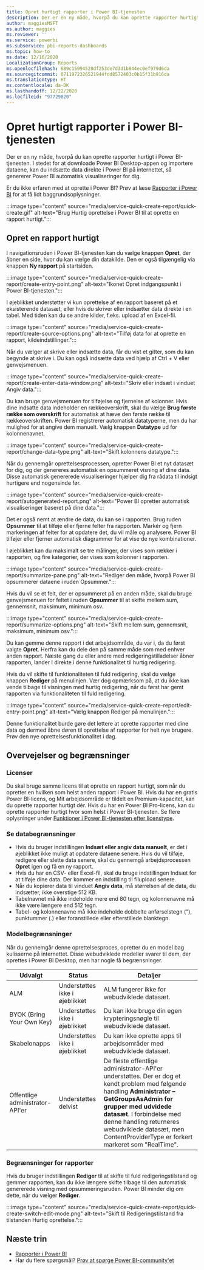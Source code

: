 ```yaml
---
title: Opret hurtigt rapporter i Power BI-tjenesten
description: Der er en ny måde, hvorpå du kan oprette rapporter hurtigt i Power BI-tjenesten. Indsæt data direkte i Power BI på internettet, så opretter Power BI automatisk visualiseringer for dig.
author: maggiesMSFT
ms.author: maggies
ms.reviewer: ''
ms.service: powerbi
ms.subservice: pbi-reports-dashboards
ms.topic: how-to
ms.date: 12/16/2020
LocalizationGroup: Reports
ms.openlocfilehash: 689c15994528df253de7d3d1b844ec0ef979d6da
ms.sourcegitcommit: 0711972326521944fdd8572403c0b15f31b916da
ms.translationtype: HT
ms.contentlocale: da-DK
ms.lasthandoff: 12/22/2020
ms.locfileid: "97729820"
---
```

# <a name="create-quick-reports-in-the-power-bi-service"></a>Opret hurtigt rapporter i Power BI-tjenesten 

Der er en ny måde, hvorpå du kan oprette rapporter hurtigt i Power BI-tjenesten. I stedet for at downloade Power BI Desktop-appen og importere dataene, kan du indsætte data direkte i Power BI på internettet, så genererer Power BI automatisk visualiseringer for dig.  

Er du ikke erfaren med at oprette i Power BI? Prøv at læse [Rapporter i Power BI](../consumer/end-user-reports.md) for at få lidt baggrundsoplysninger.

:::image type="content" source="media/service-quick-create-report/quick-create.gif" alt-text="Brug Hurtig oprettelse i Power BI til at oprette en rapport hurtigt.":::

## <a name="create-a-quick-report"></a>Opret en rapport hurtigt
I navigationsruden i Power BI-tjenesten kan du vælge knappen **Opret**, der åbner en side, hvor du kan vælge din datakilde. Den er også tilgængelig via knappen **Ny rapport** på startsiden.

:::image type="content" source="media/service-quick-create-report/create-entry-point.png" alt-text="Ikonet Opret indgangspunkt i Power BI-tjenesten."::: 

I øjeblikket understøtter vi kun oprettelse af en rapport baseret på et eksisterende datasæt, eller hvis du skriver eller indsætter data direkte i en tabel. Med tiden kan du se andre kilder, f.eks. upload af en Excel-fil.  

:::image type="content" source="media/service-quick-create-report/create-source-options.png" alt-text="Tilføj data for at oprette en rapport, kildeindstillinger.":::

Når du vælger at skrive eller indsætte data, får du vist et gitter, som du kan begynde at skrive i. Du kan også indsætte data ved hjælp af Ctrl + V eller genvejsmenuen.

:::image type="content" source="media/service-quick-create-report/create-enter-data-window.png" alt-text="Skriv eller indsæt i vinduet Angiv data.":::

Du kan bruge genvejsmenuen for tilføjelse og fjernelse af kolonner. Hvis dine indsatte data indeholder en rækkeoverskrift, skal du vælge **Brug første række som overskrift** for automatisk at hæve den første række til rækkeoverskriften. Power BI registrerer automatisk datatyperne, men du har mulighed for at angive dem manuelt. Vælg knappen **Datatype** ud for kolonnenavnet. 

:::image type="content" source="media/service-quick-create-report/change-data-type.png" alt-text="Skift kolonnens datatype."::: 

Når du gennemgår oprettelsesprocessen, opretter Power BI et nyt datasæt for dig, og der genereres automatisk en opsummeret visning af dine data. Disse automatisk genererede visualiseringer hjælper dig fra rådata til indsigt hurtigere end nogensinde før.  

:::image type="content" source="media/service-quick-create-report/autogenerated-report.png" alt-text="Power BI opretter automatisk visualiseringer baseret på dine data.":::

Det er også nemt at ændre de data, du kan se i rapporten. Brug ruden **Opsummer** til at tilføje eller fjerne felter fra rapporten. Markér og fjern markeringen af felter for at opdatere det, du vil måle og analysere. Power BI tilføjer eller fjerner automatisk diagrammer for at vise de nye kombinationer.  

I øjeblikket kan du maksimalt se tre målinger, der vises som rækker i rapporten, og fire kategorier, der vises som kolonner i rapporten. 

:::image type="content" source="media/service-quick-create-report/summarize-pane.png" alt-text="Rediger den måde, hvorpå Power BI opsummerer dataene i ruden Opsummer.":::

Hvis du vil se et felt, der er opsummeret på en anden måde, skal du bruge genvejsmenuen for feltet i ruden **Opsummer** til at skifte mellem sum, gennemsnit, maksimum, minimum osv. 

:::image type="content" source="media/service-quick-create-report/summarize-options.png" alt-text="Skift mellem sum, gennemsnit, maksimum, minimum osv.":::

Du kan gemme denne rapport i det arbejdsområde, du var i, da du først valgte **Opret**. Herfra kan du dele den på samme måde som med enhver anden rapport. Næste gang du eller andre med redigeringstilladelser åbner rapporten, lander I direkte i denne funktionalitet til hurtig redigering.  

Hvis du vil skifte til funktionaliteten til fuld redigering, skal du vælge knappen **Rediger** på menulinjen. Vær dog opmærksom på, at du ikke kan vende tilbage til visningen med hurtig redigering, når du først har gemt rapporten via funktionaliteten til fuld redigering.  

:::image type="content" source="media/service-quick-create-report/edit-entry-point.png" alt-text="Vælg knappen Rediger på menulinjen.":::

Denne funktionalitet burde gøre det lettere at oprette rapporter med dine data og dermed åbne døren til oprettelse af rapporter for helt nye brugere. Prøv den nye oprettelsesfunktionalitet i dag.

## <a name="considerations-and-limitations"></a>Overvejelser og begrænsninger

### <a name="licenses"></a>Licenser

Du skal bruge samme licens til at oprette en rapport hurtigt, som når du opretter en hvilken som helst anden rapport i Power BI. Hvis du har en gratis Power BI-licens, og Mit arbejdsområde er tildelt en Premium-kapacitet, kan du oprette rapporter hurtigt dér. Hvis du har en Power BI Pro-licens, kan du oprette rapporter hurtigt hvor som helst i Power BI-tjenesten. Se flere oplysninger under [Funktioner i Power BI-tjenesten efter licenstype](../fundamentals/service-features-license-type.md).


### <a name="get-data-limitations"></a>Se databegrænsninger 

- Hvis du bruger indstillingen **Indsæt eller angiv data manuelt**, er det i øjeblikket ikke muligt at opdatere dataene senere. Hvis du vil tilføje, redigere eller slette data senere, skal du gennemgå arbejdsprocessen **Opret** igen og få en ny rapport.  
- Hvis du har en CSV- eller Excel-fil, skal du bruge indstillingen Indsæt for at tilføje dine data. Der kommer en indstilling til filupload senere. 
- Når du kopierer data til vinduet **Angiv data**, må størrelsen af de data, du indsætter, ikke overstige 512 KB. 
- Tabelnavnet må ikke indeholde mere end 80 tegn, og kolonnenavne må ikke være længere end 512 tegn.  
- Tabel- og kolonnenavne må ikke indeholde dobbelte anførselstegn ("), punktummer (.) eller foranstillede eller efterstillede blanktegn.  

### <a name="model-limitations"></a>Modelbegrænsninger

Når du gennemgår denne oprettelsesproces, opretter du en model bag kulisserne på internettet. Disse webudviklede modeller svarer til dem, der oprettes i Power BI Desktop, men har nogle få begrænsninger.

| Udvalgt | Status  | Detaljer |
|---------|---------|---------|
| ALM | Understøttes ikke i øjeblikket | ALM fungerer ikke for webudviklede datasæt. |
| BYOK (Bring Your Own Key) | Understøttes ikke i øjeblikket | Du kan ikke bruge din egen krypteringsnøgle til webudviklede datasæt. |
| Skabelonapps | Understøttes ikke i øjeblikket | Du kan ikke oprette apps til arbejdsområder med webudviklede datasæt. |  
| Offentlige administrator-API'er | Understøttes delvist | De fleste offentlige administrator-API'er understøttes. Der er dog et kendt problem med følgende handling **Administrator – GetGroupsAsAdmin for grupper med udvidede datasæt**. I forbindelse med denne handling returneres webudviklede datasæt, men ContentProviderType er forkert markeret som "RealTime". |

### <a name="report-limitations"></a>Begrænsninger for rapporter  

Hvis du bruger indstillingen **Rediger** til at skifte til fuld redigeringstilstand og gemmer rapporten, kan du ikke længere skifte tilbage til den automatisk genererede visning med opsummeringsruden. Power BI minder dig om dette, når du vælger **Rediger**.  

:::image type="content" source="media/service-quick-create-report/quick-create-switch-edit-mode.png" alt-text="Skift til Redigeringstilstand fra tilstanden Hurtig oprettelse.":::

## <a name="next-steps"></a>Næste trin

* [Rapporter i Power BI](../consumer/end-user-reports.md)
* Har du flere spørgsmål? [Prøv at spørge Power BI-community'et](https://community.powerbi.com/)
